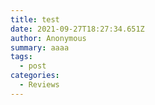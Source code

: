 ```yaml
---
title: test
date: 2021-09-27T18:27:34.651Z
author: Anonymous
summary: aaaa
tags:
  - post
categories:
  - Reviews
---
```

